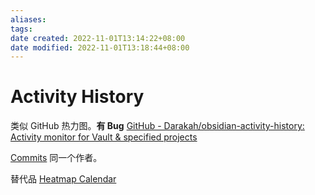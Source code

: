 ```yaml
---
aliases: 
tags: 
date created: 2022-11-01T13:14:22+08:00
date modified: 2022-11-01T13:18:44+08:00
---
```


# Activity History

类似 GitHub 热力图。**有 Bug**
[GitHub - Darakah/obsidian-activity-history: Activity monitor for Vault & specified projects](https://github.com/Darakah/obsidian-activity-history)

[Commits](Commits.md) 同一个作者。

替代品 [Heatmap Calendar](Heatmap%20Calendar.md)
